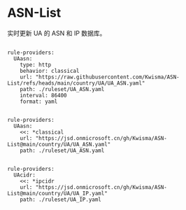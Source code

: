 
# ASN-List

实时更新 UA 的 ASN 和 IP 数据库。

<pre><code class="language-javascript">
rule-providers:
  UAasn:
    type: http
    behavior: classical
    url: "https://raw.githubusercontent.com/Kwisma/ASN-List/refs/heads/main/country/UA/UA_ASN.yaml"
    path: ./ruleset/UA_ASN.yaml
    interval: 86400
    format: yaml
</code></pre>

<pre><code class="language-javascript">
rule-providers:
  UAasn:
    <<: *classical
    url: "https://jsd.onmicrosoft.cn/gh/Kwisma/ASN-List@main/country/UA/UA_ASN.yaml"
    path: ./ruleset/UA_ASN.yaml
</code></pre>

<pre><code class="language-javascript">
rule-providers:
  UAcidr:
    <<: *ipcidr
    url: "https://jsd.onmicrosoft.cn/gh/Kwisma/ASN-List@main/country/UA/UA_IP.yaml"
    path: ./ruleset/UA_IP.yaml
</code></pre>